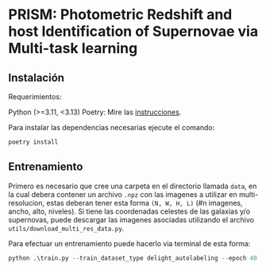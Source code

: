 # PRISM: Photometric Redshift and host Identification of Supernovae via Multi-task learning

## Instalación
Requerimientos:

Python (>=3.11, <3.13)
Poetry: Mire las [instrucciones](https://python-poetry.org/docs/#installing-with-pipx).

Para instalar las dependencias necesarias ejecute el comando:

```python
poetry install
```

## Entrenamiento

Primero es necesario que cree una carpeta en el directorio llamada `data`, en la cual debera contener un archivo `.npz` con las imagenes a utilizar en multi-resolucion, estas deberan tener esta forma `(N, W, H, L)` (#n imagenes, ancho, alto, niveles). Si tiene las coordenadas celestes de las galaxias y/o supernovas, puede descargar las imagenes asociadas utilizando el archivo `utils/download_multi_res_data.py`.

Para efectuar un entrenamiento puede hacerlo via terminal de esta forma:

```python
python .\train.py --train_dataset_type delight_autolabeling --epoch 40 --save_files ../resultados/autolabeling --oids_origin SERSIC
```

